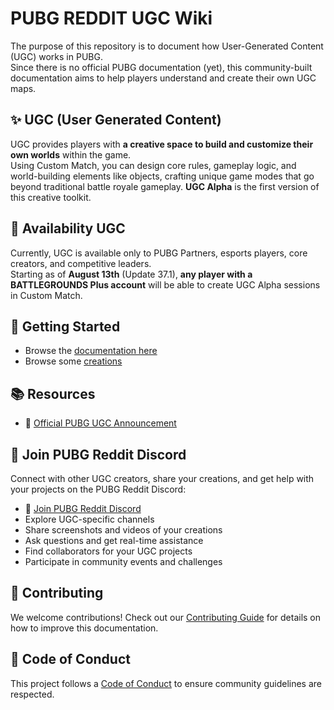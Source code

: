 # PUBG REDDIT UGC Wiki

The purpose of this repository is to document how User-Generated Content (UGC) works in PUBG.  
Since there is no official PUBG documentation (yet), this community-built documentation aims to help players understand and create their own UGC maps.

## ✨ UGC (User Generated Content)

UGC provides players with **a creative space to build and customize their own worlds** within the game.  
Using Custom Match, you can design core rules, gameplay logic, and world-building elements like objects, crafting unique game modes that go beyond traditional battle royale gameplay. **UGC Alpha** is the first version of this creative toolkit.

## 📅 Availability UGC

Currently, UGC is available only to PUBG Partners, esports players, core creators, and competitive leaders.  
Starting as of **August 13th** (Update 37.1), **any player with a BATTLEGROUNDS Plus account** will be able to create UGC Alpha sessions in Custom Match.

## 🚀 Getting Started

- Browse the [documentation here](docs/README.md)  
- Browse some [creations](maps_gallery/README.md)

## 📚 Resources

- 🔗 [Official PUBG UGC Announcement](https://pubg.com/en/news/8865)

## 💬 Join PUBG Reddit Discord

Connect with other UGC creators, share your creations, and get help with your projects on the PUBG Reddit Discord:

- 🔗 [Join PUBG Reddit Discord](https://discord.gg/pubgreddit)
- Explore UGC-specific channels
- Share screenshots and videos of your creations
- Ask questions and get real-time assistance
- Find collaborators for your UGC projects
- Participate in community events and challenges

## 📝 Contributing

We welcome contributions! Check out our [Contributing Guide](CONTRIBUTING.md) for details on how to improve this documentation.

## 🤝 Code of Conduct

This project follows a [Code of Conduct](CODE_OF_CONDUCT.md) to ensure community guidelines are respected.
